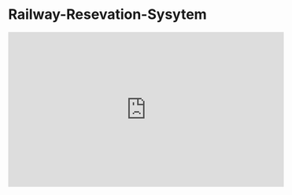# Railway-Resevation-Sysytem

<iframe width="560" height="315" src="https://www.youtube.com/embed/RLNJetYtPIA?si=3iW51FoDKGqPbyyJ" title="YouTube video player" frameborder="0" allow="accelerometer; autoplay; clipboard-write; encrypted-media; gyroscope; picture-in-picture; web-share" allowfullscreen></iframe>

